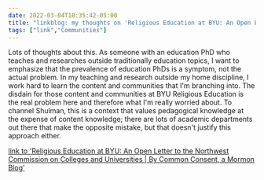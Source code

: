 ```yaml
---
date: 2022-03-04T10:35:42-05:00
title: "linkblog: my thoughts on 'Religious Education at BYU: An Open Letter to the Northwest Commission on Colleges and Universities | By Common Consent, a Mormon Blog'"
tags: ["link","Communities"]
---
```

Lots of thoughts about this. As someone with an education PhD who teaches and researches outside traditionally education topics, I want to emphasize that the prevalence of education PhDs is a symptom, not the actual problem. In my teaching and research outside my home discipline, I work hard to learn the content and communities that I'm branching into. The disdain for those content and communities at BYU Religious Education is the real problem here and therefore what I'm really worried about. To channel Shulman, this is a context that values pedagogical knowledge at the expense of content knowledge; there are lots of academic departments out there that make the opposite mistake, but that doesn't justify this approach either.
 
[link to 'Religious Education at BYU: An Open Letter to the Northwest Commission on Colleges and Universities | By Common Consent, a Mormon Blog'](https://bycommonconsent.com/2022/03/04/religious-education-at-byu-an-open-letter-to-the-northwest-commission-on-colleges-and-universities/)
